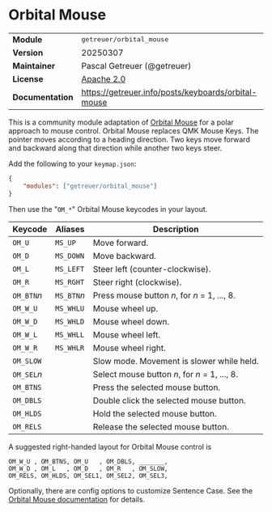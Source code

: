 # Orbital Mouse

<table>
<tr><td><b>Module</b></td><td><tt>getreuer/orbital_mouse</tt></td></tr>
<tr><td><b>Version</b></td><td>20250307</td></tr>
<tr><td><b>Maintainer</b></td><td>Pascal Getreuer (@getreuer)</td></tr>
<tr><td><b>License</b></td><td><a href="../LICENSE.txt">Apache 2.0</a></td></tr>
<tr><td><b>Documentation</b></td><td>
<a href="https://getreuer.info/posts/keyboards/orbital-mouse">https://getreuer.info/posts/keyboards/orbital-mouse</a>
</td></tr>
</table>

This is a community module adaptation of [Orbital
Mouse](https://getreuer.info/posts/keyboards/orbital-mouse) for a polar approach
to mouse control. Orbital Mouse replaces QMK Mouse Keys. The pointer moves
according to a heading direction. Two keys move forward and backward along that
direction while another two keys steer.

Add the following to your `keymap.json`:

```json
{
    "modules": ["getreuer/orbital_mouse"]
}
```

Then use the "`OM_*`" Orbital Mouse keycodes in your layout. 

| Keycode     | Aliases     | Description                                    |
|-------------|-------------|------------------------------------------------|
| `OM_U`      | `MS_UP`     | Move forward.                                  |
| `OM_D`      | `MS_DOWN`   | Move backward.                                 |
| `OM_L`      | `MS_LEFT`   | Steer left (counter-clockwise).                |
| `OM_R`      | `MS_RGHT`   | Steer right (clockwise).                       |
| `OM_BTN`*n* | `MS_BTN`*n* | Press mouse button *n*, for *n* = 1, ..., 8.   |
| `OM_W_U`    | `MS_WHLU`   | Mouse wheel up.                                |
| `OM_W_D`    | `MS_WHLD`   | Mouse wheel down.                              |
| `OM_W_L`    | `MS_WHLL`   | Mouse wheel left.                              |
| `OM_W_R`    | `MS_WHLR`   | Mouse wheel right.                             |
| `OM_SLOW`   |             | Slow mode. Movement is slower while held.      |
| `OM_SEL`*n* |             | Select mouse button *n*, for *n* = 1, ..., 8.  |
| `OM_BTNS`   |             | Press the selected mouse button.               |
| `OM_DBLS`   |             | Double click the selected mouse button.        |
| `OM_HLDS`   |             | Hold the selected mouse button.                |
| `OM_RELS`   |             | Release the selected mouse button.             |

A suggested right-handed layout for Orbital Mouse control is

    OM_W_U , OM_BTNS, OM_U   , OM_DBLS, _______,
    OM_W_D , OM_L   , OM_D   , OM_R   , OM_SLOW,
    OM_RELS, OM_HLDS, OM_SEL1, OM_SEL2, OM_SEL3,

Optionally, there are config options to customize Sentence Case. See the
[Orbital Mouse
documentation](https://getreuer.info/posts/keyboards/orbital-mouse) for details.


